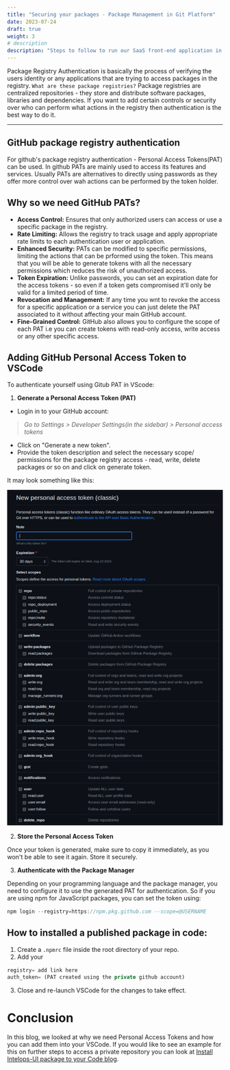 ```yaml
---
title: "Securing your packages - Package Management in Git Platform"
date: 2023-07-24
draft: true
weight: 3
# description
description: "Steps to follow to run our SaaS front-end application in your local to test."
---
```


Package Registry Authentication is basically the process of verifying the users identity or any applications that are trying to access packages in the registry. `What are these package registries?` Package registries are centralized repositories - they store and distribute software packages, libraries and dependencies. If you want to add certain controls or security over who can perform what actions in the registry then authentication is the best way to do it. 
________________

## GitHub package registry authentication

For github's package registry authentication - Personal Access Tokens(PAT) can be used. In github PATs are mainly used to access its features and services. Usually PATs are alternatives to directly using passwords as they offer more control over wah actions can be performed by the token holder.

## Why so we need GitHub PATs?

- **Access Control:** Ensures that only authorized users can access or use a specific package in the registry.
- **Rate Limiting:** Allows the registry to track usage and apply appropriate rate limits to each authentication user or application.
- **Enhanced Security:** PATs can be modified to specific permissions, limiting the actions that can be prformed using the token. This means that you will be able to generate tokens with all the necessary permissions which reduces the risk of unauthorized access.
- **Token Expiration:** Unlike passwords, you can set an expiration date for the access tokens - so even if a token gets compromised it'll only be valid for a limited period of time.
- **Revocation and Management:** If any time you wnt to revoke the access for a specific application or a service you can just delete the PAT associated to it without affecting your main GitHub account.
- **Fine-Grained Control:** GitHub also allows you to configure the scope of each PAT i.e you can create tokens with read-only access, write access or any other specific access.

## Adding GitHub Personal Access Token to VSCode

To authenticate yourself using Gitub PAT in VScode:

1. **Generate a Personal Access Token (PAT)**
- Login in to your GitHub account:
 >   *Go to Settings > Developer Settings(in the sidebar) > Personal access tokens*
- Click on "Generate a new token".
- Provide the token description and select the necessary scope/ permissions for the package registry access - read, write, delete packages or so on and click on generate token.

It may look something like this:

![merger](images/PAT-generation.png)

2. **Store the Personal Access Token**

Once your token is generated, make sure to copy it immediately, as you won't be able to see it again. Store it securely.

3. **Authenticate with the Package Manager** 

Depending on your programming language and the package manager, you need to configure it to use the generated PAT for authentication. So if you are using npm for JavaScript packages, you can set the token using:

```js
npm login --registry=https://npm.pkg.github.com --scope=@USERNAME
```
## How to installed a published package in code:
1. Create a `.npmrc` file inside the root directory of your repo.
2. Add your 

```js
registry= add link here
auth_token= (PAT created using the private github account)
```
3. Close and re-launch VSCode for the changes to take effect.

# Conclusion
In this blog, we looked at why we need Personal Access Tokens and how you can add them into your VSCode. If you would like to see an example for this on further steps to access a private repository you can look at [Install Intelops-UI package to your Code blog](https://intelops.ai/learning-center/learn-intelops-ui/getting-started/installation/).

